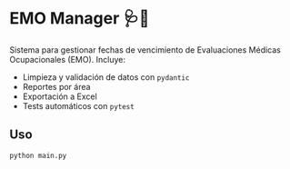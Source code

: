 # EMO Manager 🩺📅

Sistema para gestionar fechas de vencimiento de Evaluaciones Médicas Ocupacionales (EMO). Incluye:
- Limpieza y validación de datos con `pydantic`
- Reportes por área
- Exportación a Excel
- Tests automáticos con `pytest`

## Uso

```bash
python main.py
